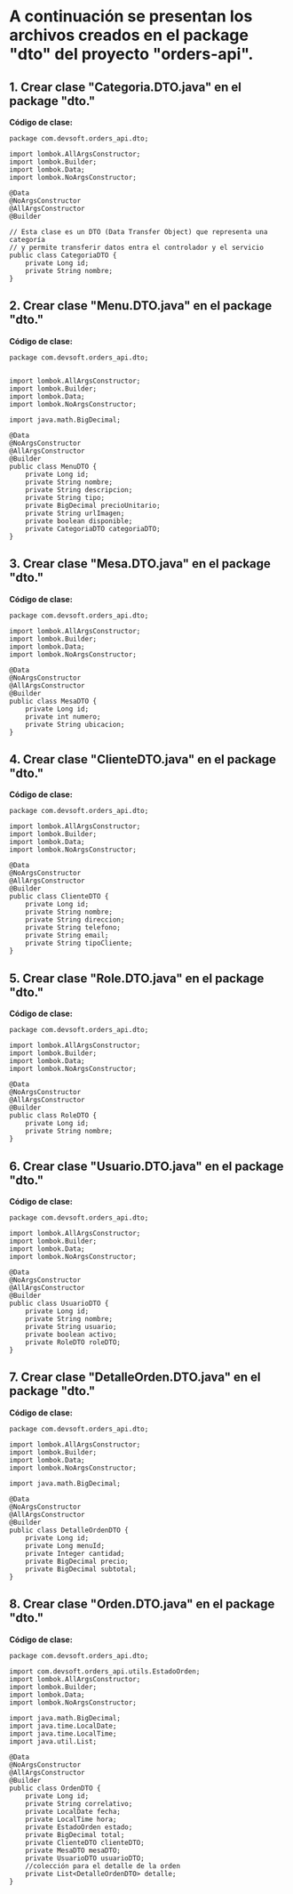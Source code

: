 # A continuación se presentan los archivos creados en el package "dto" del proyecto "orders-api".

## 1. Crear clase "Categoria.DTO.java" en el package "dto."

**Código de clase:**

```
package com.devsoft.orders_api.dto;

import lombok.AllArgsConstructor;
import lombok.Builder;
import lombok.Data;
import lombok.NoArgsConstructor;

@Data
@NoArgsConstructor
@AllArgsConstructor
@Builder

// Esta clase es un DTO (Data Transfer Object) que representa una categoría
// y permite transferir datos entra el controlador y el servicio
public class CategoriaDTO {
    private Long id;
    private String nombre;
}
```

## 2. Crear clase "Menu.DTO.java" en el package "dto."

**Código de clase:**

```
package com.devsoft.orders_api.dto;


import lombok.AllArgsConstructor;
import lombok.Builder;
import lombok.Data;
import lombok.NoArgsConstructor;

import java.math.BigDecimal;

@Data
@NoArgsConstructor
@AllArgsConstructor
@Builder
public class MenuDTO {
    private Long id;
    private String nombre;
    private String descripcion;
    private String tipo;
    private BigDecimal precioUnitario;
    private String urlImagen;
    private boolean disponible;
    private CategoriaDTO categoriaDTO;
}
```

## 3. Crear clase "Mesa.DTO.java" en el package "dto."

**Código de clase:**

```
package com.devsoft.orders_api.dto;

import lombok.AllArgsConstructor;
import lombok.Builder;
import lombok.Data;
import lombok.NoArgsConstructor;

@Data
@NoArgsConstructor
@AllArgsConstructor
@Builder
public class MesaDTO {
    private Long id;
    private int numero;
    private String ubicacion;
}
```


## 4. Crear clase "ClienteDTO.java" en el package "dto."

**Código de clase:**

```
package com.devsoft.orders_api.dto;

import lombok.AllArgsConstructor;
import lombok.Builder;
import lombok.Data;
import lombok.NoArgsConstructor;

@Data
@NoArgsConstructor
@AllArgsConstructor
@Builder
public class ClienteDTO {
    private Long id;
    private String nombre;
    private String direccion;
    private String telefono;
    private String email;
    private String tipoCliente;
}
```


## 5. Crear clase "Role.DTO.java" en el package "dto."

**Código de clase:**

```
package com.devsoft.orders_api.dto;

import lombok.AllArgsConstructor;
import lombok.Builder;
import lombok.Data;
import lombok.NoArgsConstructor;

@Data
@NoArgsConstructor
@AllArgsConstructor
@Builder
public class RoleDTO {
    private Long id;
    private String nombre;
}
```


## 6. Crear clase "Usuario.DTO.java" en el package "dto."

**Código de clase:**

```
package com.devsoft.orders_api.dto;

import lombok.AllArgsConstructor;
import lombok.Builder;
import lombok.Data;
import lombok.NoArgsConstructor;

@Data
@NoArgsConstructor
@AllArgsConstructor
@Builder
public class UsuarioDTO {
    private Long id;
    private String nombre;
    private String usuario;
    private boolean activo;
    private RoleDTO roleDTO;
}
```


## 7. Crear clase "DetalleOrden.DTO.java" en el package "dto."

**Código de clase:**

```
package com.devsoft.orders_api.dto;

import lombok.AllArgsConstructor;
import lombok.Builder;
import lombok.Data;
import lombok.NoArgsConstructor;

import java.math.BigDecimal;

@Data
@NoArgsConstructor
@AllArgsConstructor
@Builder
public class DetalleOrdenDTO {
    private Long id;
    private Long menuId;
    private Integer cantidad;
    private BigDecimal precio;
    private BigDecimal subtotal;
}
```


## 8. Crear clase "Orden.DTO.java" en el package "dto."

**Código de clase:**

```
package com.devsoft.orders_api.dto;

import com.devsoft.orders_api.utils.EstadoOrden;
import lombok.AllArgsConstructor;
import lombok.Builder;
import lombok.Data;
import lombok.NoArgsConstructor;

import java.math.BigDecimal;
import java.time.LocalDate;
import java.time.LocalTime;
import java.util.List;

@Data
@NoArgsConstructor
@AllArgsConstructor
@Builder
public class OrdenDTO {
    private Long id;
    private String correlativo;
    private LocalDate fecha;
    private LocalTime hora;
    private EstadoOrden estado;
    private BigDecimal total;
    private ClienteDTO clienteDTO;
    private MesaDTO mesaDTO;
    private UsuarioDTO usuarioDTO;
    //colección para el detalle de la orden
    private List<DetalleOrdenDTO> detalle;
}
```
